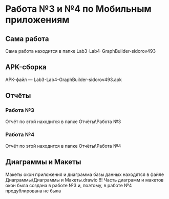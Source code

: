 # Работа №3 и №4 по Мобильным приложениям
## Сама работа
Сама работа находится в папке Lab3-Lab4-GraphBuilder-sidorov493
## APK-сборка
APK-файл — Lab3-Lab4-GraphBuilder-sidorov493.apk 
## Отчёты
### Работа №3
Отчёт по этой находится в папке Отчёты\Работа №3
### Работа №4
Отчёт по этой находится в папке Отчёты\Работа №4
## Диаграммы и Макеты
Макеты окон приложения и диаграмма базы данных находятся в файле Диаграммы\Диаграммы и Макеты.drawio
!!! Часть диаграмм и макетов окон была создана в работе №3 и, поэтому, в работе №4 продублирована не была
